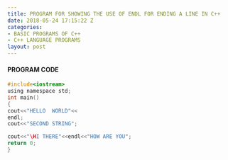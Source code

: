 ```yaml
---
title: PROGRAM FOR SHOWING THE USE OF ENDL FOR ENDING A LINE IN C++
date: 2018-05-24 17:15:22 Z
categories:
- BASIC PROGRAMS OF C++
- C++ LANGUAGE PROGRAMS
layout: post
---
```


#### PROGRAM CODE


```c
#include<iostream>
using namespace std;
int main()
{
cout<<"HELLO  WORLD"<<
endl;
cout<<"SECOND STRING";

cout<<"\HI THERE"<<endl<<"HOW ARE YOU";
return 0;
}
```

